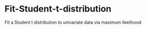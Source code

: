 # Fit-Student-t-distribution
Fit a Student t distribution to univariate data via maximum likelihood
